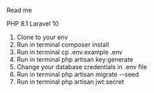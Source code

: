 Read me

PHP 8.1
Laravel 10

1. Clone to your env
2. Run in terminal composer install
3. Run in terminal cp .env.example .env
4. Run in terminal php artisan key:generate
5. Change your database credentials in .env file
6. Run in terminal php artisan migrate --seed
7. Run in terminal php artisan jwt:secret
   

